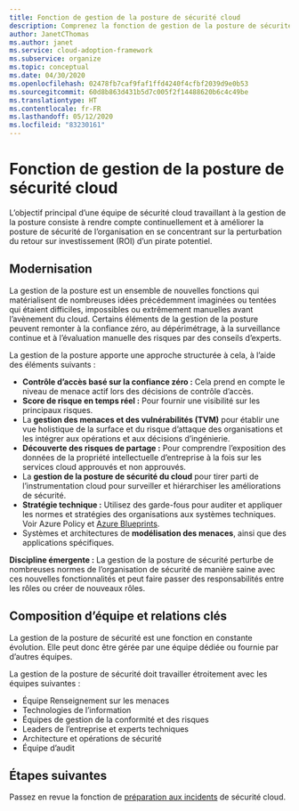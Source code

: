 ```yaml
---
title: Fonction de gestion de la posture de sécurité cloud
description: Comprenez la fonction de gestion de la posture de sécurité cloud.
author: JanetCThomas
ms.author: janet
ms.service: cloud-adoption-framework
ms.subservice: organize
ms.topic: conceptual
ms.date: 04/30/2020
ms.openlocfilehash: 02478fb7caf9faf1ffd4240f4cfbf2039d9e0b53
ms.sourcegitcommit: 60d8b863d431b5d7c005f2f14488620b6c4c49be
ms.translationtype: HT
ms.contentlocale: fr-FR
ms.lasthandoff: 05/12/2020
ms.locfileid: "83230161"
---
```

<!--docsTest:ignore TVM -->

# <a name="function-of-cloud-security-posture-management"></a>Fonction de gestion de la posture de sécurité cloud

L’objectif principal d’une équipe de sécurité cloud travaillant à la gestion de la posture consiste à rendre compte continuellement et à améliorer la posture de sécurité de l’organisation en se concentrant sur la perturbation du retour sur investissement (ROI) d’un pirate potentiel.

## <a name="modernization"></a>Modernisation

La gestion de la posture est un ensemble de nouvelles fonctions qui matérialisent de nombreuses idées précédemment imaginées ou tentées qui étaient difficiles, impossibles ou extrêmement manuelles avant l’avènement du cloud. Certains éléments de la gestion de la posture peuvent remonter à la confiance zéro, au dépérimétrage, à la surveillance continue et à l’évaluation manuelle des risques par des conseils d’experts.

La gestion de la posture apporte une approche structurée à cela, à l’aide des éléments suivants :

- **Contrôle d’accès basé sur la confiance zéro :** Cela prend en compte le niveau de menace actif lors des décisions de contrôle d’accès.
- **Score de risque en temps réel :** Pour fournir une visibilité sur les principaux risques.
- La **gestion des menaces et des vulnérabilités (TVM)** pour établir une vue holistique de la surface et du risque d’attaque des organisations et les intégrer aux opérations et aux décisions d’ingénierie.
- **Découverte des risques de partage :** Pour comprendre l’exposition des données de la propriété intellectuelle d’entreprise à la fois sur les services cloud approuvés et non approuvés.
- La **gestion de la posture de sécurité du cloud** pour tirer parti de l’instrumentation cloud pour surveiller et hiérarchiser les améliorations de sécurité.
- **Stratégie technique :** Utilisez des garde-fous pour auditer et appliquer les normes et stratégies des organisations aux systèmes techniques. Voir Azure Policy et [Azure Blueprints](https://docs.microsoft.com/azure/governance/blueprints/overview).
- Systèmes et architectures de **modélisation des menaces**, ainsi que des applications spécifiques.

**Discipline émergente :** La gestion de la posture de sécurité perturbe de nombreuses normes de l’organisation de sécurité de manière saine avec ces nouvelles fonctionnalités et peut faire passer des responsabilités entre les rôles ou créer de nouveaux rôles.

## <a name="team-composition-and-key-relationships"></a>Composition d’équipe et relations clés

La gestion de la posture de sécurité est une fonction en constante évolution. Elle peut donc être gérée par une équipe dédiée ou fournie par d’autres équipes.

La gestion de la posture de sécurité doit travailler étroitement avec les équipes suivantes :

- Équipe Renseignement sur les menaces
- Technologies de l’information
- Équipes de gestion de la conformité et des risques
- Leaders de l’entreprise et experts techniques
- Architecture et opérations de sécurité
- Équipe d’audit

## <a name="next-steps"></a>Étapes suivantes

Passez en revue la fonction de [préparation aux incidents](./cloud-security-incident-preparation.md) de sécurité cloud.

